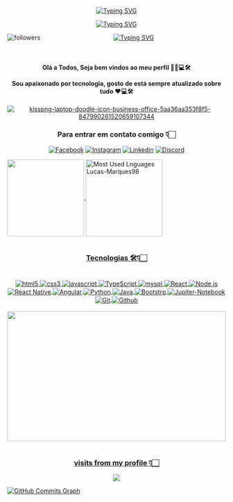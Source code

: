 <div id="badges"  align="center">

[![Typing SVG](https://readme-typing-svg.herokuapp.com?font=Arima&size=30&duration=5003&color=F7641A&background=77FFFF00&center=falso&vCenter=falso&lines=Hi!+Welcome+To+My+Profile+%F0%9F%A4%99)](https://git.io/typing-svg)

[![Typing SVG](http://i.picasion.com/gl/92/g1kC.gif)](https://github.com/Lucas-marques98/)

<p>
   <img align="left" alt="followers" title="Follow me on Github" src="https://custom-icon-badges.herokuapp.com/github/followers/Lucas-marques98?color=236ad3&labelColor=1155ba&style=for-the-badge&logo=person-add&label=Follow&logoColor=white"/></a>
  <a href="https://github.com/Lucas-marques98/Simple-View-Counter"> 
  </p>
  
  <a href="https://git.io/typing-svg"><img align="center" src="https://readme-typing-svg.herokuapp.com?font=Fira+Code&pause=1000&color=CF000E&center=falso&vCenter=falso&width=435&lines=Programa%C3%A7%C3%A3o+%E2%9D%A4%F0%9F%92%BB%F0%9F%9B%A0" alt="Typing SVG" /></a>

  </br>
  

</div>

 
<div id="badges" align="center">
<h4>
         <p align="center">Olá a Todos, Seja bem vindos ao meu perfil 🤝🏻💻🛠 </p>
        <p align="center">Sou apaixonado por tecnologia, gosto de está sempre atualizado sobre tudo ❤💻🛠</p>
</h4>

</div>

<div id="badges" align="center">
<a href="https://github.com/Lucas-marques98"><img src="https://i.ibb.co/Dkc5Bc6/kisspng-laptop-doodle-icon-business-office-5aa36aa353f8f5-847990261520659107344.png"  alt="kisspng-laptop-doodle-icon-business-office-5aa36aa353f8f5-847990261520659107344" border="0"></a>


  
</div>
 
 
 <div id="badges" align="center">
  
  
### Para entrar em contato comigo 👇🏻


[![Facebook](https://img.shields.io/badge/Facebook-1877F2?style=for-the-badge&logo=facebook&logoColor=white)](https://www.facebook.com/Lucas.19982017/)
[![Instagram](https://img.shields.io/badge/Instagram-E4405F?style=for-the-badge&logo=instagram&logoColor=white)](https://www.instagram.com/lucasmarques676/)
[![Linkedin](https://img.shields.io/badge/LinkedIn-0077B5?style=for-the-badge&logo=linkedin&logoColor=white)](https://www.linkedin.com/in/lucas-marques-8b040b169/)
[![Discord](https://img.shields.io/badge/Discord-7289DA?style=for-the-badge&logo=discord&logoColor=white)](https://discord.com/channels/@LCSMARQUES) 

</div>


<div id="badges align="center">
 <a href="https://github.com/Lucas-marques98">
  <img height="177em" align="center" src="https://github-readme-stats.vercel.app/api?username=Lucas-marques98&show_icons=true&theme=solarized-dark&include_all_commits=true&count_private=true"/>
  <img height="177em" align="center" src="https://github-readme-stats.vercel.app/api/top-langs/?username=Lucas-marques98&layout=compact&theme=solarized-dark" alt="Most Used Lnguages Lucas-Marques98" />
  
  </div>

</br>


<div id="badges" align="center">


### Tecnologias 🛠👇🏻


</div>


<div id="badges" align="center" style="display: inline_block"></br>
<img align="center" alt="html5" src="https://img.shields.io/badge/HTML5-E34F26?style=for-the-badge&logo=html5&logoColor=white">
<img align="center" alt="css3" src="https://img.shields.io/badge/CSS3-1572B6?style=for-the-badge&logo=css3&logoColor=white">
<img align="center" alt="javascript" src="https://img.shields.io/badge/JavaScript-F7DF1E?style=for-the-badge&logo=javascript&logoColor=black">
<img align="center" alt="TypeScript" src="https://img.shields.io/badge/TypeScript-007ACC?style=for-the-badge&logo=typescript&logoColor=white">
<img align="center" alt="mysql" src="https://img.shields.io/badge/MySQL-00000F?style=for-the-badge&logo=mysql&logoColor=white">
<img align="center" alt="React" src="https://img.shields.io/badge/React-20232A?style=for-the-badge&logo=react&logoColor=61DAFB">
<img align="center" alt="Node.js" src="https://img.shields.io/badge/Node.js-43853D?style=for-the-badge&logo=node.js&logoColor=white">
<img align="center" alt="React Native" src="https://img.shields.io/badge/React_Native-20232A?style=for-the-badge&logo=react&logoColor=61DAFB">
<img align="center" alt="Angular" src="https://img.shields.io/badge/Angular-red?style=for-the-badge&logo=angular&logoColor=white">
<img align="center" alt="Python" src="https://img.shields.io/badge/Python-007ACC?style=for-the-badge&logo=python&logoColor=white">
<img align="center" alt="Java" src="https://img.shields.io/badge/Java-ED8B00?style=for-the-badge&logo=java&logoColor=white">
<img align="center" alt="Bootstrp" src="https://img.shields.io/badge/Bootstrap-563D7C?style=for-the-badge&logo=bootstrap&logoColor=white">
<img align="center" alt="Jupiter-Notebook" src="https://img.shields.io/badge/Jupiter Notebook-ED8B00?style=for-the-badge&logo=jupiternotebook&logoColor=white">
<img align="center" alt="Git" src="https://img.shields.io/badge/Git-E34F26?style=for-the-badge&logo=git&logoColor=white">
<img align="center" alt="Github" src="https://img.shields.io/badge/GitHub-100000?style=for-the-badge&logo=github&logoColor=white">

</div>
</br>

<div id="badges" align"center">

<img src="http://1.bp.blogspot.com/-xgDMlMJtajo/UPg5sFSYovI/AAAAAAAABZ0/yYVUXNZdo54/s1600/foco12.jpg" width="100%" height="300px" align="center">
</div>
</br>

<div align="center">

<h3> visits from my profile 👇🏻 </h3>
</div>

<p align="center">   <img alingn="center" src="https://profile-counter.glitch.me/Lucas-marques98/count.svg" /></p>

                                                                                                           
<a href="http://www.github.com/Lucas-marques98"><img src="https://github-readme-activity-graph.cyclic.app/graph?username=Lucas-marques98&bg_color=171717&color=ffffff&line=3382ed&point=ffffff&area_color=171717&area=true&hide_border=true&custom_title=GitHub%20Commits%20Graph" alt="GitHub Commits Graph" /></a>


</div>
